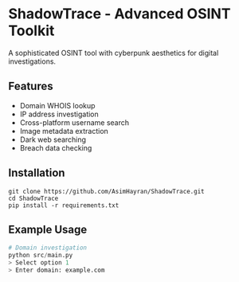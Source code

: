 # ShadowTrace - Advanced OSINT Toolkit

A sophisticated OSINT tool with cyberpunk aesthetics for digital investigations.

## Features

- Domain WHOIS lookup
- IP address investigation
- Cross-platform username search
- Image metadata extraction
- Dark web searching
- Breach data checking

## Installation

```
git clone https://github.com/AsimHayran/ShadowTrace.git
cd ShadowTrace
pip install -r requirements.txt
```

## Example Usage

```python
# Domain investigation
python src/main.py
> Select option 1
> Enter domain: example.com
```
